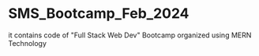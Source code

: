 # SMS_Bootcamp_Feb_2024
it contains code of "Full Stack Web Dev" Bootcamp organized using MERN Technology
